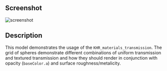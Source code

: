 ## Screenshot

![screenshot](screenshot/screenshot_large.png)

## Description

This model demonstrates the usage of the `KHR_materials_transmission`. The grid of spheres demonstrate different combinations of uniform transmission and textured transmission and how they should render in conjunction with opacity (`baseColor.a`) and surface roughness/metalicity.